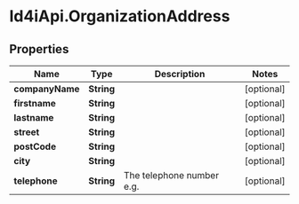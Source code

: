# Id4iApi.OrganizationAddress

## Properties
Name | Type | Description | Notes
------------ | ------------- | ------------- | -------------
**companyName** | **String** |  | [optional] 
**firstname** | **String** |  | [optional] 
**lastname** | **String** |  | [optional] 
**street** | **String** |  | [optional] 
**postCode** | **String** |  | [optional] 
**city** | **String** |  | [optional] 
**telephone** | **String** | The telephone number e.g. | [optional] 


